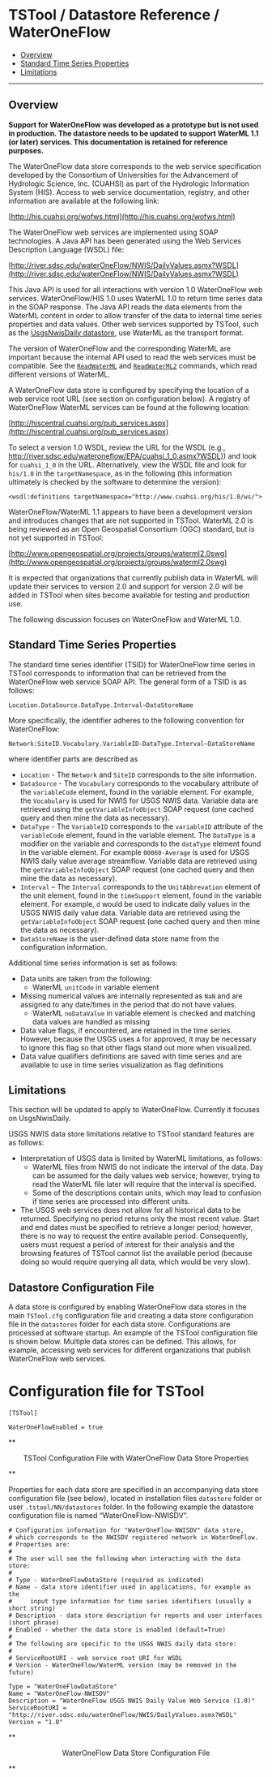 # TSTool / Datastore Reference / WaterOneFlow #

* [Overview](#overview)
* [Standard Time Series Properties](#standard-time-series-properties)
* [Limitations](#limitations)

--------------

## Overview ##

**Support for WaterOneFlow was developed as a prototype but is not used in production.
The datastore needs to be updated to support WaterML 1.1 (or later) services.
This documentation is retained for reference purposes.**

The WaterOneFlow data store corresponds to the web service specification
developed by the Consortium of Universities for the Advancement of Hydrologic Science, Inc.
(CUAHSI) as part of the Hydrologic Information System (HIS).
Access to web service documentation, registry,
and other information are available at the following link:

[http://his.cuahsi.org/wofws.html](http://his.cuahsi.org/wofws.html)

The WaterOneFlow web services are implemented using SOAP technologies.
A Java API has been generated using the Web Services Description Language (WSDL) file:

[http://river.sdsc.edu/waterOneFlow/NWIS/DailyValues.asmx?WSDL](http://river.sdsc.edu/waterOneFlow/NWIS/DailyValues.asmx?WSDL)

This Java API is used for all interactions with version 1.0 WaterOneFlow web services.
WaterOneFlow/HIS 1.0 uses WaterML 1.0 to return time series data in the SOAP response.
The Java API reads the data elements from the WaterML content in order
to allow transfer of the data to internal time series properties and data values.
Other web services supported by TSTool, such as the [UsgsNwisDaily datastore](../USGS-NWIS-Daily/USGS-NWIS-Daily.md),
use WaterML as the transport format.

The version of WaterOneFlow and the corresponding WaterML are important
because the internal API used to read the web services must be compatible.
See the [`ReadWaterML`](../../command-ref/ReadWaterML/ReadWaterML.md) and
[`ReadWaterML2`](../../command-ref/ReadWaterML2/ReadWaterML2.md) commands,
which read different versions of WaterML.

A WaterOneFlow data store is configured by specifying the location of
a web service root URL (see section on configuration below).
A registry of WaterOneFlow WaterML services can be found at the following location:

[http://hiscentral.cuahsi.org/pub_services.aspx](http://hiscentral.cuahsi.org/pub_services.aspx)

To select a version 1.0 WSDL, review the URL for the WSDL (e.g.,
[http://river.sdsc.edu/wateroneflow/EPA/cuahsi_1_0.asmx?WSDL)](http://river.sdsc.edu/wateroneflow/EPA/cuahsi_1_0.asmx?WSDL))
and look for `cuahsi_1_0` in the URL.  Alternatively, view the WSDL file and look for
`his/1.0` in the `targetNamespace`, as in the following (this information ultimately is checked by the software to determine the version):

```
<wsdl:definitions targetNamespace="http://www.cuahsi.org/his/1.0/ws/">
```

WaterOneFlow/WaterML 1.1 appears to have been a development version and introduces changes that are not supported in TSTool.
WaterML 2.0 is being reviewed as an Open Geospatial Consortium (OGC) standard, but is not yet supported in TSTool:

[http://www.opengeospatial.org/projects/groups/waterml2.0swg](http://www.opengeospatial.org/projects/groups/waterml2.0swg)

It is expected that organizations that currently publish data in WaterML
will update their services to version 2.0 and support for version 2.0
will be added in TSTool when sites become available for testing and production use.

The following discussion focuses on WaterOneFlow and WaterML 1.0.

## Standard Time Series Properties ##

The standard time series identifier (TSID) for WaterOneFlow time series in TSTool corresponds
to information that can be retrieved from the WaterOneFlow web service SOAP API.  The general form of a TSID is as follows:

```
Location.DataSource.DataType.Interval~DataStoreName
```

More specifically, the identifier adheres to the following convention for WaterOneFlow:

```
Network:SiteID.Vocabulary.VariableID-DataType.Interval~DataStoreName
```

where identifier parts are described as

* `Location` - The `Network` and `SiteID` corresponds to the site information.
* `DataSource` - The `Vocabulary` corresponds to the vocabulary attribute of the `variableCode` element,
found in the variable element.
For example, the `Vocabulary` is used for NWIS for USGS NWIS data.
Variable data are retrieved using the `getVariableInfoObject` SOAP request
(one cached query and then mine the data as necessary).
* `DataType` - The `VariableID` corresponds to the `variableID` attribute of the `variableCode` element, found in the variable element.
The `DataType` is a modifier on the variable and corresponds to the `dataType` element found in the variable element.
For example `00060-Average` is used for USGS NWIS daily value average streamflow.
Variable data are retrieved using the `getVariableInfoObject` SOAP request (one cached query and then mine the data as necessary).
* `Interval` – The `Interval` corresponds to the `UnitAbbrevation` element of the unit element, found in the `timeSupport` element,
found in the variable element.  For example, `d` would be used to indicate daily values in the USGS NWIS daily value data.
Variable data are retrieved using the `getVariableInfoObject` SOAP request (one cached query and then mine the data as necessary).
* `DataStoreName` is the user-defined data store name from the configuration information.

Additional time series information is set as follows:

* Data units are taken from the following:
	+  WaterML `unitCode` in variable element
* Missing numerical values are internally represented as `NaN` and are assigned to any date/times in the period that do not have values.
	+ WaterML `noDataValue` in variable element is checked and matching data values are handled as missing
* Data value flags, if encountered, are retained in the time series.
However, because the USGS uses `A` for approved, it may be necessary to ignore this flag so that other flags stand out more when visualized.
* Data value qualifiers definitions are saved with time series and are available to use in time series visualization as flag definitions

## Limitations ##

This section will be updated to apply to WaterOneFlow.  Currently it focuses on UsgsNwisDaily.

USGS NWIS data store limitations relative to TSTool standard features are as follows:

* Interpretation of USGS data is limited by WaterML limitations, as follows:
	+ WaterML files from NWIS do not indicate the interval of the data.
	Day can be assumed for the daily values web service; however, trying to read the WaterML file later will require that the interval is specified.
	+ Some of the descriptions contain units, which may lead to confusion if time series are processed into different units.
* The USGS web services does not allow for all historical data to be returned.
Specifying no period returns only the most recent value.
Start and end dates must be specified to retrieve a longer period; however,
there is no way to request the entire available period.
Consequently, users must request a period of interest for their analysis and the
browsing features of TSTool cannot list the available period
(because doing so would require querying all data, which would be very slow).

## Datastore Configuration File ##

A data store is configured by enabling WaterOneFlow data stores in the main `TSTool.cfg` configuration file
and creating a data store configuration file in the `datastores` folder for each data store.
Configurations are processed at software startup.
An example of the TSTool configuration file is shown below.
Multiple data stores can be defined.  This allows, for example, accessing web services for different organizations that publish WaterOneFlow web services.

# Configuration file for TSTool

```
[TSTool]

WaterOneFlowEnabled = true
```

**<p style="text-align: center;">
TSTool Configuration File with WaterOneFlow Data Store Properties
</p>**

Properties for each data store are specified in an accompanying data store configuration file (see below),
located in installation files `datastore` folder or user `.tstool/NN/datastores` folder.
In the following example the datastore configuration file is named “WaterOneFlow-NWISDV”.

```
# Configuration information for "WaterOneFlow-NWISDV" data store,
# which corresponds to the NWISDV registered network in WaterOneFlow.
# Properties are:
#
# The user will see the following when interacting with the data store:
#
# Type - WaterOneFlowDataStore (required as indicated)
# Name - data store identifier used in applications, for example as the
#     input type information for time series identifiers (usually a short string)
# Description - data store description for reports and user interfaces (short phrase)
# Enabled - whether the data store is enabled (default=True)
#
# The following are specific to the USGS NWIS daily data store:
#
# ServiceRootURI - web service root URI for WSDL
# Version - WaterOneFlow/WaterML version (may be removed in the future)

Type = "WaterOneFlowDataStore"
Name = "WaterOneFlow-NWISDV"
Description = "WaterOneFlow USGS NWIS Daily Value Web Service (1.0)"
ServiceRootURI = "http://river.sdsc.edu/waterOneFlow/NWIS/DailyValues.asmx?WSDL"
Version = "1.0"
```

**<p style="text-align: center;">
WaterOneFlow Data Store Configuration File
</p>**

